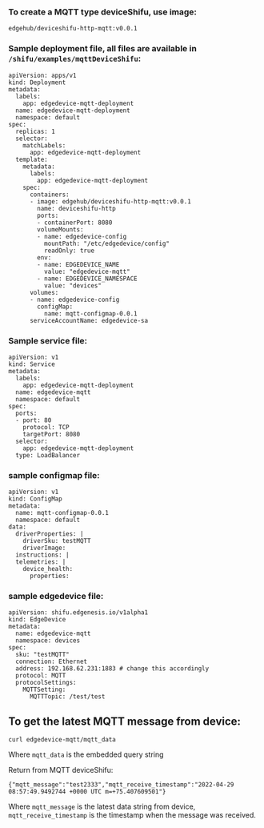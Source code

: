
### To create a MQTT type deviceShifu, use image:

```
edgehub/deviceshifu-http-mqtt:v0.0.1
```

### Sample deployment file, all files are available in `/shifu/examples/mqttDeviceShifu`:

```
apiVersion: apps/v1
kind: Deployment
metadata:
  labels:
    app: edgedevice-mqtt-deployment
  name: edgedevice-mqtt-deployment
  namespace: default
spec:
  replicas: 1
  selector:
    matchLabels:
      app: edgedevice-mqtt-deployment
  template:
    metadata:
      labels:
        app: edgedevice-mqtt-deployment
    spec:
      containers:
      - image: edgehub/deviceshifu-http-mqtt:v0.0.1
        name: deviceshifu-http
        ports:
        - containerPort: 8080
        volumeMounts:
        - name: edgedevice-config
          mountPath: "/etc/edgedevice/config"
          readOnly: true
        env:
        - name: EDGEDEVICE_NAME
          value: "edgedevice-mqtt"
        - name: EDGEDEVICE_NAMESPACE
          value: "devices"
      volumes:
      - name: edgedevice-config
        configMap:
          name: mqtt-configmap-0.0.1
      serviceAccountName: edgedevice-sa
```

### Sample service file:

```
apiVersion: v1
kind: Service
metadata:
  labels:
    app: edgedevice-mqtt-deployment
  name: edgedevice-mqtt
  namespace: default
spec:
  ports:
  - port: 80
    protocol: TCP
    targetPort: 8080
  selector:
    app: edgedevice-mqtt-deployment
  type: LoadBalancer
```

### sample configmap file:

```
apiVersion: v1
kind: ConfigMap
metadata:
  name: mqtt-configmap-0.0.1
  namespace: default
data:
  driverProperties: |
    driverSku: testMQTT
    driverImage: 
  instructions: |
  telemetries: |
    device_health:
      properties:

```

### sample edgedevice file:

```
apiVersion: shifu.edgenesis.io/v1alpha1
kind: EdgeDevice
metadata:
  name: edgedevice-mqtt
  namespace: devices
spec:
  sku: "testMQTT" 
  connection: Ethernet
  address: 192.168.62.231:1883 # change this accordingly
  protocol: MQTT
  protocolSettings:
    MQTTSetting:
      MQTTTopic: /test/test
```

## To get the latest MQTT message from device:

```
curl edgedevice-mqtt/mqtt_data
```

Where `mqtt_data` is the embedded query string

Return from MQTT deviceShifu:

```
{"mqtt_message":"test2333","mqtt_receive_timestamp":"2022-04-29 08:57:49.9492744 +0000 UTC m=+75.407609501"}
```

Where `mqtt_message` is the latest data string from device, `mqtt_receive_timestamp` is the timestamp when the message was received.
